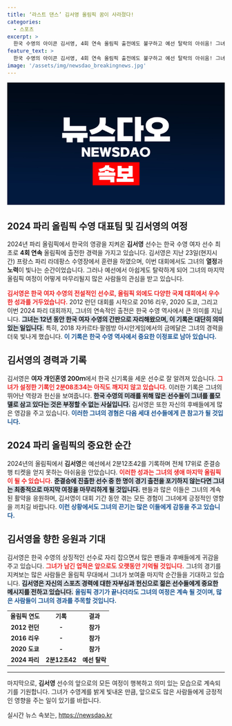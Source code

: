 ```yaml
---
title: ‘라스트 댄스’ 김서영 올림픽 꿈이 사라졌다!
categories:
  - 스포츠
excerpt: >
  한국 수영의 아이콘 김서영, 4회 연속 올림픽 출전에도 불구하고 예선 탈락의 아쉬움! 그녀의 마지막 여정이 어떻게 마무리될지 궁금하다면 클릭하세요.
feature_text: >
  한국 수영의 아이콘 김서영, 4회 연속 올림픽 출전에도 불구하고 예선 탈락의 아쉬움! 그녀의 마지막 여정이 어떻게 마무리될지 궁금하다면 클릭하세요.
image: '/assets/img/newsdao_breakingnews.jpg'
---
```


<p><img src="/assets/img/newsdao_breakingnews.jpg" alt="koreaapp 속보" /></p>

<h2 data-ke-size="size26">2024 파리 올림픽 수영 대표팀 및 김서영의 여정</h2>

<p data-ke-size="size16">2024년 파리 올림픽에서 한국의 영광을 지켜온 <b>김서영</b> 선수는 한국 수영 여자 선수 최초로 <b>4회 연속</b> 올림픽에 출전한 경력을 가지고 있습니다. 김서영은 지난 23일(현지시간) 프랑스 파리 라데팡스 수영장에서 훈련을 하였으며, 이번 대회에서도 그녀의 <b>열정</b>과 <b>노력</b>이 빛나는 순간이었습니다. 그러나 예선에서 아쉽게도 탈락하게 되어 그녀의 마지막 올림픽 여정이 어떻게 마무리될지 많은 사람들의 관심을 받고 있습니다.</p>

<p data-ke-size="size16"><b><span style="color: #ee2323;">김서영은 한국 여자 수영의 전설적인 선수로, 올림픽 외에도 다양한 국제 대회에서 우수한 성과를 거두었습니다.</span></b> 2012 런던 대회를 시작으로 2016 리우, 2020 도쿄, 그리고 이번 2024 파리 대회까지, 그녀의 연속적인 출전은 한국 수영 역사에서 큰 의미를 지닙니다. <b><span style="background-color: #21538527;">그녀는 12년 동안 한국 여자 수영의 간판으로 자리해왔으며, 이 기록은 대단히 의미 있는 일입니다.</span></b> 특히, 2018 자카르타·팔렘방 아시안게임에서의 금메달은 그녀의 경력을 더욱 빛나게 했습니다. <b><span style="color: #1a5490;">이 기록은 한국 수영 역사에서 중요한 이정표로 남아 있습니다.</span></b></p>

<h2 data-ke-size="size26">김서영의 경력과 기록</h2>

<p data-ke-size="size16">김서영은 <b>여자 개인혼영 200ｍ</b>에서 한국 신기록을 세운 선수로 잘 알려져 있습니다. <b><span style="color: #ee2323;">그녀가 설정한 기록인 2분08초34는 아직도 깨지지 않고 있습니다.</span></b> 이러한 기록은 그녀의 뛰어난 역량과 헌신을 보여줍니다. <b><span style="background-color: #21538527;">한국 수영의 미래를 위해 많은 선수들이 그녀를 롤모델로 삼고 있다는 것은 부정할 수 없는 사실입니다.</span></b> 김서영은 또한 자신의 후배들에게 많은 영감을 주고 있습니다. <b><span style="color: #1a5490;">이러한 그녀의 경혐은 다음 세대 선수들에게 큰 참고가 될 것입니다.</span></b></p>

<h2 data-ke-size="size26">2024 파리 올림픽의 중요한 순간</h2>

<p data-ke-size="size16">2024년의 올림픽에서 <b>김서영</b>은 예선에서 2분12초42를 기록하며 전체 17위로 준결승행 티켓을 얻지 못하는 아쉬움을 안았습니다. <b><span style="color: #ee2323;">이러한 성과는 그녀의 생애 마지막 올림픽이 될 수 있습니다.</span></b> <b><span style="background-color: #21538527;">준결승에 진출한 선수 중 한 명이 경기 출전을 포기하지 않는다면 그녀는 최종적으로 마지막 여정을 마무리하게 될 것입니다.</span></b> 팬들과 많은 이들은 그녀의 계속된 활약을 응원하며, 김서영이 대회 기간 동안 겪는 모든 경험이 그녀에게 긍정적인 영향을 끼치길 바랍니다. <b><span style="color: #1a5490;">이런 상황에서도 그녀의 끈기는 많은 이들에게 감동을 주고 있습니다.</span></b></p>

<h2 data-ke-size="size26">김서영을 향한 응원과 기대</h2>

<p data-ke-size="size16">김서영은 한국 수영의 상징적인 선수로 자리 잡으면서 많은 팬들과 후배들에게 귀감을 주고 있습니다. <b><span style="color: #ee2323;">그녀가 남긴 업적은 앞으로도 오랫동안 기억될 것입니다.</span></b> 그녀의 경기를 지켜보는 많은 사람들은 올림픽 무대에서 그녀가 보여줄 마지막 순간들을 기대하고 있습니다. <b><span style="background-color: #21538527;">김서영은 자신의 스포츠 경력에 대한 자부심과 헌신으로 젊은 선수들에게 중요한 메시지를 전하고 있습니다.</span></b> <b><span style="color: #1a5490;">올림픽 경기가 끝나더라도 그녀의 여정은 계속 될 것이며, 많은 사람들이 그녀의 경과를 주목할 것입니다.</span></b></p>

<table style="width: 100%;">
    <tr>
        <td style="text-align: center; height: 17px;"><b>올림픽 연도</b></td>
        <td style="text-align: center; height: 17px;"><b>기록</b></td>
        <td style="text-align: center; height: 17px;"><b>결과</b></td>
    </tr>
    <tr>
        <td style="text-align: center; height: 17px;"><b>2012 런던</b></td>
        <td style="text-align: center; height: 17px;"><b>-</b></td>
        <td style="text-align: center; height: 17px;"><b>참가</b></td>
    </tr>
    <tr>
        <td style="text-align: center; height: 17px;"><b>2016 리우</b></td>
        <td style="text-align: center; height: 17px;"><b>-</b></td>
        <td style="text-align: center; height: 17px;"><b>참가</b></td>
    </tr>
    <tr>
        <td style="text-align: center; height: 17px;"><b>2020 도쿄</b></td>
        <td style="text-align: center; height: 17px;"><b>-</b></td>
        <td style="text-align: center; height: 17px;"><b>참가</b></td>
    </tr>
    <tr>
        <td style="text-align: center; height: 17px;"><b>2024 파리</b></td>
        <td style="text-align: center; height: 17px;"><b>2분12초42</b></td>
        <td style="text-align: center; height: 17px;"><b>예선 탈락</b></td>
    </tr>
</table>

<hr />

<p data-ke-size="size16">마지막으로, <b>김서영</b> 선수의 앞으로의 모든 여정이 행복하고 의미 있는 모습으로 계속되기를 기원합니다. 그녀가 수영계를 밝게 빛내온 만큼, 앞으로도 많은 사람들에게 긍정적인 영향을 주는 일이 있기를 바랍니다.</p>
실시간 뉴스 속보는, <a href="https://newsdao.kr" rel="dofollow">https://newsdao.kr</a>



